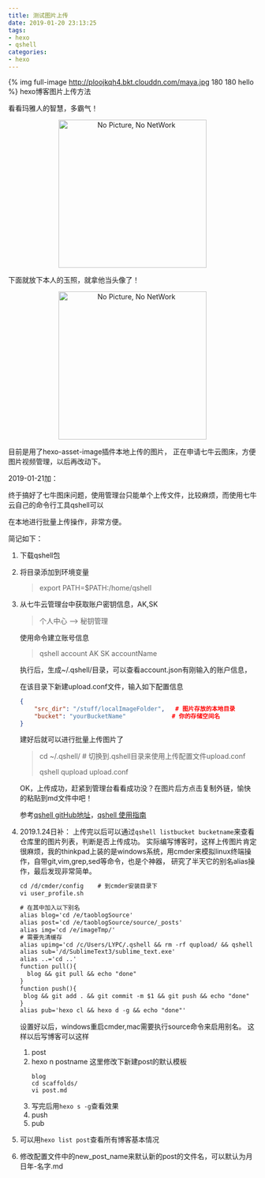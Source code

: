 ```yaml
---
title: 测试图片上传
date: 2019-01-20 23:13:25
tags: 
- hexo
- qshell
categories: 
- hexo
---
```

{% img full-image http://ploojkqh4.bkt.clouddn.com/maya.jpg 180 180 hello %}
hexo博客图片上传方法
<!-- more -->
看看玛雅人的智慧，多霸气！
<div align="center">
    <img src="http://ploojkqh4.bkt.clouddn.com/maya.jpg" width="300" alt="No Picture, No NetWork"/>
</div>

下面就放下本人的玉照，就拿他当头像了！
<div align="center">
    <img src="http://ploojkqh4.bkt.clouddn.com/me.jpg" width="300" alt="No Picture, No NetWork"/>
</div>

目前是用了hexo-asset-image插件本地上传的图片，
正在申请七牛云图床，方便图片视频管理，以后再改动下。

2019-01-21加：

终于搞好了七牛图床问题，使用管理台只能单个上传文件，比较麻烦，而使用七牛云自己的命令行工具qshell可以

在本地进行批量上传操作，非常方便。

简记如下：

1. 下载qshell包

2. 将目录添加到环境变量

   > export PATH=$PATH:/home/qshell

3. 从七牛云管理台中获取账户密钥信息，AK,SK

   > 个人中心 —> 秘钥管理

   使用命令建立账号信息

   > qshell account  AK  SK accountName

   执行后，生成~/.qshell/目录，可以查看account.json有刚输入的账户信息，

   在该目录下新建upload.conf文件，输入如下配置信息

   ```json
   {
       "src_dir": "/stuff/localImageFolder",   # 图片存放的本地目录
       "bucket": "yourBucketName"             # 你的存储空间名
   }
   ```

   建好后就可以进行批量上传图片了

   > cd ~/.qshell/        # 切换到.qshell目录来使用上传配置文件upload.conf
   >
   > qshell qupload upload.conf

   OK，上传成功，赶紧到管理台看看成功没？在图片后方点击复制外链，愉快的粘贴到md文件中吧！

   参考[qshell gitHub地址](https://github.com/qiniu/qshell)，[qshell 使用指南](https://developer.qiniu.com/kodo/kb/1685/using-qshell-synchronize-directories)
4. 2019.1.24日补：
   上传完以后可以通过`qshell listbucket bucketname`来查看仓库里的图片列表，判断是否上传成功。
   实际编写博客时，这样上传图片肯定很麻烦，我的thinkpad上装的是windows系统，用cmder来模拟linux终端操作，自带git,vim,grep,sed等命令，也是个神器，
   研究了半天它的别名alias操作，最后发现非常简单。
   ```txt
   cd /d/cmder/config    # 到cmder安装目录下
   vi user_profile.sh
   
   # 在其中加入以下别名
   alias blog='cd /e/taoblogSource'
   alias post='cd /e/taoblogSource/source/_posts'
   alias img='cd /e/imageTmp/' 
   # 需要先清缓存
   alias upimg='cd /c/Users/LYPC/.qshell && rm -rf qupload/ && qshell qupload /c/Users/LYPC/.qshell/upload.conf && echo "done"'
   alias sub='/d/SublimeText3/sublime_text.exe'
   alias ..='cd ..'
   function pull(){
     blog && git pull && echo "done"
   }
   function push(){
    blog && git add . && git commit -m $1 && git push && echo "done"
   }
   alias pub='hexo cl && hexo d -g && echo "done"'
   ```
   设置好以后，windows重启cmder,mac需要执行source命令来启用别名。
   这样以后写博客可以这样
   1. post
   2. hexo n postname
      这里修改下新建post的默认模板
      ```
      blog
      cd scaffolds/
      vi post.md
      ```
   3. 写完后用`hexo s -g`查看效果
   4. push
   5. pub
5. 可以用`hexo list post`查看所有博客基本情况
6. 修改配置文件中的new_post_name来默认新的post的文件名，可以默认为月日年-名字.md


